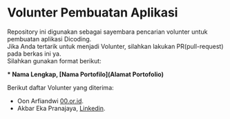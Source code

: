 # Volunter Pembuatan Aplikasi  
Repository ini digunakan sebagai sayembara pencarian volunter untuk pembuatan aplikasi Dicoding.  
Jika Anda tertarik untuk menjadi Volunter, silahkan lakukan  PR(pull-request) pada berkas ini ya.  
Silahkan gunakan format berikut:  

**\* Nama Lengkap, [Nama Portofilo](Alamat Portofolio)**  

Berikut daftar Volunter yang diterima:  

* Oon Arfiandwi [00.or.id](https://oo.or.id).  
* Akbar Eka Pranajaya, [Linkedin](https://www.linkedin.com/in/akbar-eka-pranajaya-963b901b9/).
